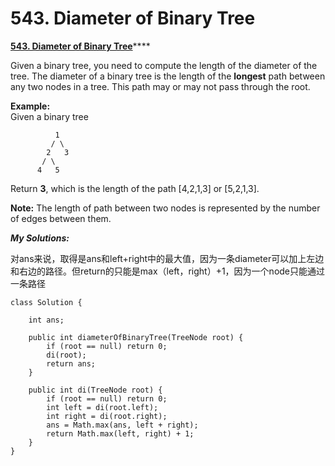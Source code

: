 # 543. Diameter of Binary Tree

 [**543. Diameter of Binary Tree**](https://leetcode.com/problems/diameter-of-binary-tree/description/)\*\*\*\*

Given a binary tree, you need to compute the length of the diameter of the tree. The diameter of a binary tree is the length of the **longest** path between any two nodes in a tree. This path may or may not pass through the root.

**Example:**  
Given a binary tree 

```text
          1
         / \
        2   3
       / \     
      4   5    
```

Return **3**, which is the length of the path \[4,2,1,3\] or \[5,2,1,3\].

**Note:** The length of path between two nodes is represented by the number of edges between them.

_**My Solutions:**_

对ans来说，取得是ans和left+right中的最大值，因为一条diameter可以加上左边和右边的路径。但return的只能是max（left，right）+1，因为一个node只能通过一条路径

```text
class Solution {
    
    int ans;
    
    public int diameterOfBinaryTree(TreeNode root) {
        if (root == null) return 0;
        di(root);
        return ans;
    }
    
    public int di(TreeNode root) {
        if (root == null) return 0;
        int left = di(root.left);
        int right = di(root.right);
        ans = Math.max(ans, left + right);
        return Math.max(left, right) + 1;
    }
}
```




